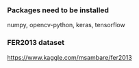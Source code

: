 

### Packages need to be installed
numpy, opencv-python, keras, tensorflow

### FER2013 dataset
https://www.kaggle.com/msambare/fer2013

